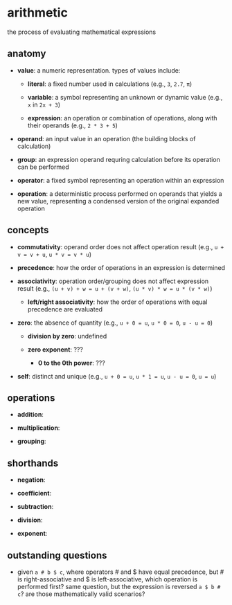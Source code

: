 # arithmetic

the process of evaluating mathematical expressions

## anatomy

- **value**: a numeric representation. types of values include:

  - **literal**: a fixed number used in calculations (e.g., `3`, `2.7`, `π`)
 
  - **variable**: a symbol representing an unknown or dynamic value (e.g., `x` in `2x + 3`)

  - **expression**: an operation or combination of operations, along with their operands  (e.g., `2 * 3 + 5`)
 
- **operand**: an input value in an operation (the building blocks of calculation)

- **group**: an expression operand requring calculation before its operation can be performed

- **operator**: a fixed symbol representing an operation within an expression

- **operation**: a deterministic process performed on operands that yields a new value, representing a condensed version of the original expanded operation

## concepts

- **commutativity**: operand order does not affect operation result (e.g., `u + v = v + u`, `u * v = v * u`)

- **precedence**: how the order of operations in an expression is determined

- **associativity**: operation order/grouping does not affect expression result (e.g., `(u + v) + w = u + (v + w)`, `(u * v) * w = u * (v * w)`)

  - **left/right associativity**: how the order of operations with equal precedence are evaluated

- **zero**: the absence of quantity (e.g., `u + 0 = u`, `u * 0 = 0`, `u - u = 0`)

  - **division by zero**: undefined
 
  - **zero exponent**: ???

    - **0 to the 0th power**: ???

- **self**: distinct and unique (e.g., `u + 0 = u`, `u * 1 = u`, `u - u = 0`, `u = u`)

## operations

- **addition**: <todo>

- **multiplication**: <todo>

- **grouping**: <todo>

## shorthands 

- **negation**: <todo>

- **coefficient**: <todo>

- **subtraction**: <todo>

- **division**: <todo>

- **exponent**: <todo>

## outstanding questions

- given `a # b $ c`, where operators # and $ have equal precedence, but # is right-associative and $ is left-associative, which operation is performed first? same question, but the expression is reversed `a $ b # c`? are those mathematically valid scenarios?

